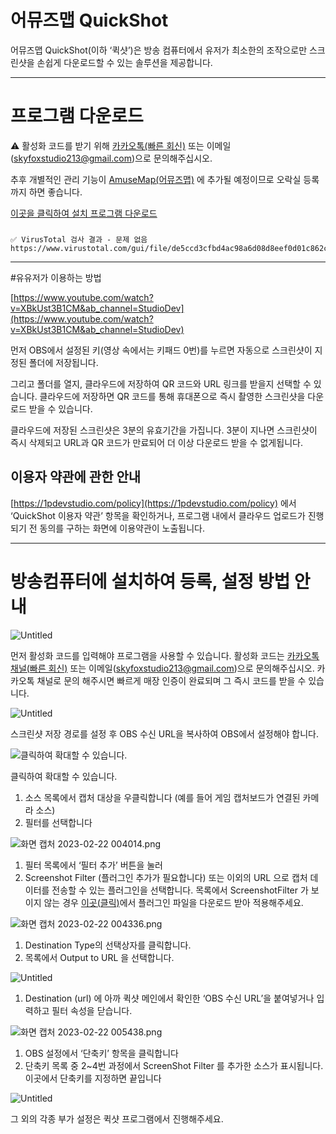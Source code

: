# 어뮤즈맵 QuickShot

어뮤즈맵 QuickShot(이하 ‘퀵샷’)은 방송 컴퓨터에서 유저가 최소한의 조작으로만
스크린샷을 손쉽게 다운로드할 수 있는 솔루션을 제공합니다.

---

# 프로그램 다운로드

⚠️ 활성화 코드를 받기 위해 [카카오톡(빠른 회신)](https://pf.kakao.com/_sUDxjxj) 또는 이메일([skyfoxstudio213@gmail.com](mailto:skyfoxstudio213@gmail.com))으로 문의해주십시오.

추후 개별적인 관리 기능이 [AmuseMap(어뮤즈맵)](https://www.notion.so/QuickShot-075bd55b42874f9eaad3af1d5696d8d4) 에 추가될 예정이므로 오락실 등록까지 하면 좋습니다.


[이곳을 클릭하여 설치 프로그램 다운로드](https://github.com/OFox213/QuickShot/releases/download/Release/SetupQuickshot1000.msi)

###
    ✅ VirusTotal 검사 결과 - 문제 없음
    https://www.virustotal.com/gui/file/de5ccd3cfbd4ac98a6d08d8eef0d01c862c6449d6dc7c99d9f99962dfaed0938/detection


---

#유유저가 이용하는 방법

[https://www.youtube.com/watch?v=XBkUst3B1CM&ab_channel=StudioDev](https://www.youtube.com/watch?v=XBkUst3B1CM&ab_channel=StudioDev)

먼저 OBS에서 설정된 키(영상 속에서는 키패드 0번)를 누르면 자동으로
스크린샷이 지정된 폴더에 저장됩니다.

그리고 폴더를 열지, 클라우드에 저장하여 QR 코드와 URL 링크를 받을지 선택할 수 있습니다.
클라우드에 저장하면 QR 코드를 통해 휴대폰으로 즉시 촬영한 스크린샷을 다운로드 받을 수 있습니다.

클라우드에 저장된 스크린샷은 3분의 유효기간을 가집니다.
3분이 지나면 스크린샷이 즉시 삭제되고 URL과 QR 코드가 만료되어 더 이상 다운로드 받을 수 없게됩니다.

## 이용자 약관에 관한 안내

[https://1pdevstudio.com/policy](https://1pdevstudio.com/policy) 에서 ‘QuickShot 이용자 약관’ 항목을 확인하거나,
프로그램 내에서 클라우드 업로드가 진행되기 전 동의를 구하는 화면에 이용약관이 노출됩니다.

---

# 방송컴퓨터에 설치하여 등록, 설정 방법 안내

![Untitled](https://github.com/OFox213/QuickShot/blob/main/img/Untitled.png)

먼저 활성화 코드를 입력해야 프로그램을 사용할 수 있습니다.
활성화 코드는  [카카오톡 채널(빠른 회신)](https://pf.kakao.com/_sUDxjxj) 또는 이메일([skyfoxstudio213@gmail.com](mailto:skyfoxstudio213@gmail.com))으로 문의해주십시오.
카카오톡 채널로 문의 해주시면 빠르게 매장 인증이 완료되며 그 즉시 코드를 받을 수 있습니다.

![Untitled](https://github.com/OFox213/QuickShot/blob/main/img/Untitled%201.png)

스크린샷 저장 경로를 설정 후 OBS 수신 URL을 복사하여 OBS에서 설정해야 합니다.

![클릭하여 확대할 수 있습니다.](https://github.com/OFox213/QuickShot/blob/main/img/Untitled%202.png)

클릭하여 확대할 수 있습니다.

1. 소스 목록에서 캡처 대상을 우클릭합니다 (예를 들어 게임 캡처보드가 연결된 카메라 소스)
2. 필터를 선택합니다

![화면 캡처 2023-02-22 004014.png](https://github.com/OFox213/QuickShot/blob/main/img/%25ED%2599%2594%25EB%25A9%25B4_%25EC%25BA%25A1%25EC%25B2%2598_2023-02-22_004014.png?raw=true)

1. 필터 목록에서 ‘필터 추가’ 버튼을 눌러 
2. Screenshot Filter (플러그인 추가가 필요합니다) 또는 이외의 URL 으로 캡처 데이터를 전송할 수 있는 플러그인을 선택합니다.
목록에서 ScreenshotFilter 가 보이지 않는 경우 [이곳(클릭)](https://github.com/synap5e/obs-screenshot-plugin)에서 플러그인 파일을 다운로드 받아 적용해주세요.

    
![화면 캡처 2023-02-22 004336.png](https://github.com/OFox213/QuickShot/blob/main/img/%25ED%2599%2594%25EB%25A9%25B4_%25EC%25BA%25A1%25EC%25B2%2598_2023-02-22_004336.png)
    
1. Destination Type의 선택상자를 클릭합니다.
2. 목록에서 Output to URL 을 선택합니다.
    
![Untitled](https://github.com/OFox213/QuickShot/blob/main/img/Untitled%203.png)
    
1. Destination (url) 에 아까 퀵샷 메인에서 확인한 ‘OBS 수신 URL’을 붙여넣거나 입력하고 필터 속성을 닫습니다.
    
![화면 캡처 2023-02-22 005438.png](https://github.com/OFox213/QuickShot/blob/main/img/%25ED%2599%2594%25EB%25A9%25B4_%25EC%25BA%25A1%25EC%25B2%2598_2023-02-22_005438.png)
    
1. OBS 설정에서 ‘단축키’ 항목을 클릭합니다
2. 단축키 목록 중 2~4번 과정에서 ScreenShot Filter 를 추가한 소스가 표시됩니다. 이곳에서 단축키를 지정하면 끝입니다
    

![Untitled](https://github.com/OFox213/QuickShot/blob/main/img/Untitled%204.png)

그 외의 각종 부가 설정은 퀵샷 프로그램에서 진행해주세요.
